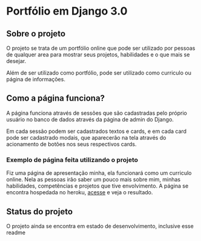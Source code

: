 # Portfólio em Django 3.0

## Sobre o projeto
O projeto se trata de um portfólio online que pode ser utilizado por pessoas de qualquer area para mostrar seus projetos, habilidades e o que mais se desejar.

Além de ser utilizado como portfólio, pode ser utilizado como curriculo ou página de informações.

## Como a página funciona?
A página funciona através de sessões que são cadastradas pelo próprio usuário no banco de dados através da página de admin do Django.

Em cada sessão podem ser cadastrados textos e cards, e em cada card pode ser cadastrado modais, que aparecerão na tela através do acionamento de botões nos seus respectivos cards.

### Exemplo de página feita utilizando o projeto
Fiz uma página de apresentação minha, ela funcionará como um curriculo online.
Nela as pessoas irão saber um pouco mais sobre mim, minhas habilidades, competências e projetos que tive envolvimento.
A página se encontra hospedada no heroku, [acesse](https://fjrleao.herokuapp.com/) e veja o resultado.

## Status do projeto
O projeto ainda se encontra em estado de desenvolvimento, inclusive esse readme